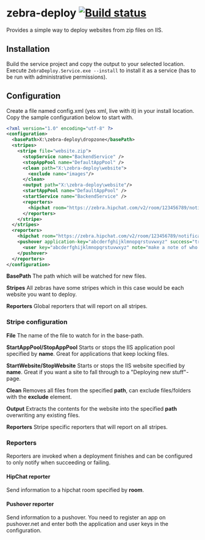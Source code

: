 # zebra-deploy [![Build status](https://ci.appveyor.com/api/projects/status/b7m20i36frv9u1fo?svg=true)](https://ci.appveyor.com/project/karl-sjogren/zebra-deploy)

Provides a simple way to deploy websites from zip files on IIS.

## Installation

Build the service project and copy the output to your selected location. Execute `ZebraDeploy.Service.exe --install` to install it as a service (has to be run with administrative permissions).

## Configuration

Create a file named config.xml (yes xml, live with it) in your install location. Copy the sample configuration below to start with.

```xml
<?xml version="1.0" encoding="utf-8" ?>
<configuration>
  <basePath>X:\zebra-deploy\dropzone</basePath>
  <stripes>
    <stripe file="website.zip">
      <stopService name="BackendService" />
      <stopAppPool name="DefaultAppPool" />
      <clean path="X:\zebra-deploy\website">
        <exclude name="images"/>
      </clean>
      <output path="X:\zebra-deploy\website"/>
      <startAppPool name="DefaultAppPool" />
      <startService name="BackendService" />
      <reporters>
        <hipchat room="https://zebra.hipchat.com/v2/room/123456789/notification?auth_token=" success="true" failure="true" />
      </reporters>
    </stripe>
  </stripes>
  <reporters>
    <hipchat room="https://zebra.hipchat.com/v2/room/123456789/notification?auth_token=" success="true" failure="true" />
    <pushover application-key="abcderfghijklmnopqrstuvwxyz" success="true" failure="true">
      <user key="abcderfghijklmnopqrstuvwxyz" note="make a note of who this key is for" />
    </pushover>
  </reporters>
</configuration>
```

**BasePath**
The path which will be watched for new files.

**Stripes**
All zebras have some stripes which in this case would be each website you want to deploy.

**Reporters**
Global reporters that will report on all stripes.

### Stripe configuration

**File**
The name of the file to watch for in the base-path.

**StartAppPool/StopAppPool**
Starts or stops the IIS application pool specified by **name**. Great for applications that keep locking files.

**StartWebsite/StopWebsite**
Starts or stops the IIS website specified by **name**. Great if you want a site to fall through to a "Deploying new stuff"-page.

**Clean**
Removes all files from the specified **path**, can exclude files/folders with the **exclude** element.

**Output**
Extracts the contents for the website into the specified **path** overwriting any existing files.

**Reporters**
Stripe specific reporters that will report on all stripes.

### Reporters

Reporters are invoked when a deployment finishes and can be configured to only notify when succeeding or failing.

#### HipChat reporter

Send information to a hipchat room specified by **room**.

#### Pushover reporter

Send information to a pushover. You need to register an app on pushover.net and enter both the application and user keys in the configuration.
